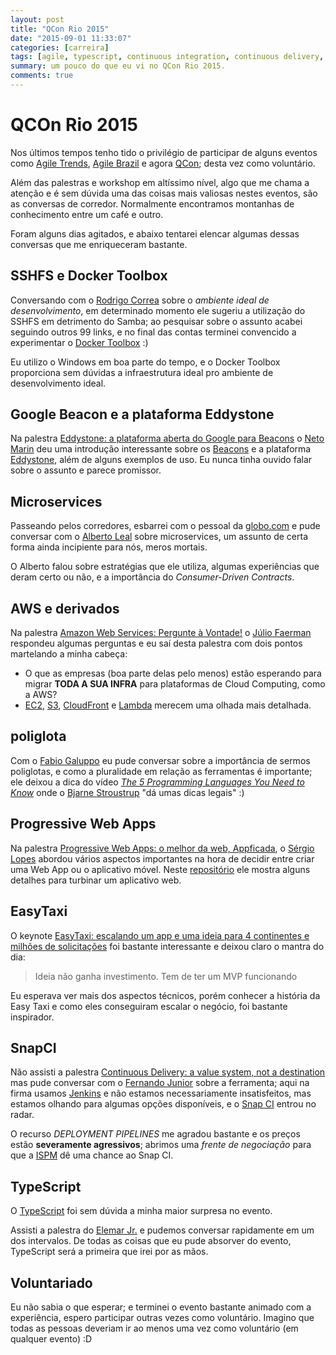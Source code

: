 ```yaml
---
layout: post
title: "QCon Rio 2015"
date: "2015-09-01 11:33:07"
categories: [carreira]
tags: [agile, typescript, continuous integration, continuous delivery, AWS, Beacon, Eddystone]
summary: um pouco do que eu vi no QCon Rio 2015.
comments: true
---
```


# QCOn Rio 2015

Nos últimos tempos tenho tido o privilégio de participar de alguns eventos como [Agile Trends](http://agiletrendsbr.com/), [Agile Brazil](http://www.agilebrazil.com/) e agora [QCon](http://www.qconrio.com/); desta vez como voluntário.

Além das palestras e workshop em altíssimo nível, algo que me chama a atenção e é sem dúvida uma das coisas mais valiosas nestes eventos, são as conversas de corredor. Normalmente encontramos montanhas de conhecimento entre um café e outro.

Foram alguns dias agitados, e abaixo tentarei elencar algumas dessas conversas que me enriqueceram bastante.

## SSHFS e Docker Toolbox

Conversando com o [Rodrigo Correa](https://twitter.com/rcelha) sobre o _ambiente ideal de desenvolvimento_, em determinado momento ele sugeriu a utilização do SSHFS em detrimento do Samba; ao pesquisar sobre o assunto acabei seguindo outros 99 links, e no final das contas terminei convencido a experimentar o [Docker Toolbox](https://www.docker.com/toolbox) :)

Eu utilizo o Windows em boa parte do tempo, e o Docker Toolbox proporciona sem dúvidas a infraestrutura ideal pro ambiente de desenvolvimento ideal.

## Google Beacon e a plataforma Eddystone

Na palestra [Eddystone: a plataforma aberta do Google para Beacons](http://qconrio.com/presentation/eddystone-plataforma-aberta-do-google-para-beacons) o [Neto Marin](https://twitter.com/netomarin) deu uma introdução interessante sobre os [Beacons](https://developers.google.com/beacons/) e a plataforma [Eddystone](https://github.com/google/eddystone), além de alguns exemplos de uso. Eu nunca tinha ouvido falar sobre o assunto e parece promissor.

## Microservices

Passeando pelos corredores, esbarrei com o pessoal da [globo.com](http://www.globo.com) e pude conversar com o [Alberto Leal](http://www.twitter.com/albertoleal) sobre microservices, um assunto de certa forma ainda incipiente para nós, meros mortais.

O Alberto falou sobre estratégias que ele utiliza, algumas experiências que deram certo ou não, e a importância do _Consumer-Driven Contracts_.

## AWS e derivados

Na palestra [Amazon Web Services: Pergunte à Vontade!](http://qconrio.com/presentation/Amazon-Web-Services-Pergunte-a-Vontade) o [Júlio Faerman](https://twitter.com/jmfaerman) respondeu algumas perguntas e eu saí desta palestra com dois pontos martelando a minha cabeça:

- O que as empresas (boa parte delas pelo menos) estão esperando para migrar **TODA A SUA INFRA** para plataformas de Cloud Computing, como a AWS?
- [EC2](https://aws.amazon.com/pt/ec2/), [S3](https://aws.amazon.com/pt/s3/), [CloudFront](https://aws.amazon.com/pt/cloudfront/) e [Lambda](https://aws.amazon.com/pt/lambda/) merecem uma olhada mais detalhada.

## poliglota

Com o [Fabio Galuppo](http://fabiogaluppo.com/) eu pude conversar sobre a importância de sermos poliglotas, e como a pluralidade em relação as ferramentas é importante; ele deixou a dica do vídeo *[The 5 Programming Languages You Need to Know](https://www.youtube.com/watch?v=NvWTnIoQZj4)* onde o [Bjarne Stroustrup](http://www.stroustrup.com/) "dá umas dicas legais" :)

## Progressive Web Apps

Na palestra [Progressive Web Apps: o melhor da web, Appficada](http://qconrio.com/presentation/progressive-web-apps-o-melhor-da-web-appficada), o [Sérgio Lopes](http://sergiolopes.org/) abordou vários aspectos importantes na hora de decidir entre criar uma Web App ou o aplicativo móvel. Neste [repositório](https://github.com/sergiolopes/shopping) ele mostra alguns detalhes para turbinar um aplicativo web.

## EasyTaxi

O keynote [EasyTaxi: escalando um app e uma ideia para 4 continentes e milhões de solicitações](http://qconrio.com/keynote/EasyTaxi-escalando-um-app-e-uma-ideia-para-4-continentes-e-milhoes-de-solicitacoes) foi bastante interessante e deixou claro o mantra do dia:

> Ideia não ganha investimento. Tem de ter um MVP funcionando

Eu esperava ver mais dos aspectos técnicos, porém conhecer a história da Easy Taxi e como eles conseguiram escalar o negócio, foi bastante inspirador.

## SnapCI

Não assisti a palestra [Continuous Delivery: a value system, not a destination](http://qconrio.com/presentation/continuous-delivery-value-system-not-destination) mas pude conversar com o [Fernando Junior](https://www.linkedin.com/profile/view?id=243927823) sobre a ferramenta; aqui na firma usamos [Jenkins](https://jenkins-ci.org/) e não estamos necessariamente insatisfeitos, mas estamos olhando para algumas opções disponíveis, e o [Snap CI](https://snap-ci.com/) entrou no radar.

O recurso _DEPLOYMENT PIPELINES_ me agradou bastante e os preços estão **severamente agressivos**; abrimos uma _frente de negociação_ para que a [ISPM](http://www.ispm.com) dê uma chance ao Snap CI.

## TypeScript

O [TypeScript](http://www.typescriptlang.org/) foi sem dúvida a minha maior surpresa no evento.

Assisti a palestra do [Elemar Jr.](http://elemarjr.net/) e pudemos conversar rapidamente em um dos intervalos. De todas as coisas que eu pude absorver do evento, TypeScript será a primeira que irei por as mãos.

## Voluntariado

Eu não sabia o que esperar; e terminei o evento bastante animado com a experiência, espero participar outras vezes como voluntário. Imagino que todas as pessoas deveriam ir ao menos uma vez como voluntário (em qualquer evento) :D